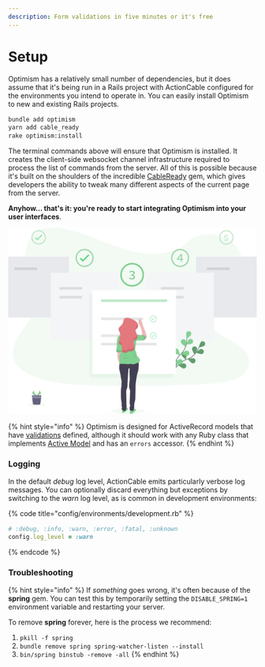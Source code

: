 ```yaml
---
description: Form validations in five minutes or it's free
---
```


# Setup

Optimism has a relatively small number of dependencies, but it does assume that it's being run in a Rails project with ActionCable configured for the environments you intend to operate in. You can easily install Optimism to new and existing Rails projects.

```bash
bundle add optimism
yarn add cable_ready
rake optimism:install
```

The terminal commands above will ensure that Optimism is installed. It creates the client-side websocket channel infrastructure required to process the list of commands from the server. All of this is possible because it's built on the shoulders of the incredible [CableReady](https://cableready.stimulusreflex.com/) gem, which gives developers the ability to tweak many different aspects of the current page from the server.

**Anyhow... that's it: you're ready to start integrating Optimism into your user interfaces**.

![](.gitbook/assets/setup.svg)

{% hint style="info" %}
Optimism is designed for ActiveRecord models that have [validations](https://guides.rubyonrails.org/active_record_validations.html#validation-helpers) defined, although it should work with any Ruby class that implements [Active Model](https://guides.rubyonrails.org/active_model_basics.html) and has an `errors` accessor.
{% endhint %}

### Logging

In the default _debug_ log level, ActionCable emits particularly verbose log messages. You can optionally discard everything but exceptions by switching to the _warn_ log level, as is common in development environments:

{% code title="config/environments/development.rb" %}
```ruby
# :debug, :info, :warn, :error, :fatal, :unknown
config.log_level = :warn
```
{% endcode %}

### Troubleshooting

{% hint style="info" %}
If _something_ goes wrong, it's often because of the **spring** gem. You can test this by temporarily setting the `DISABLE_SPRING=1` environment variable and restarting your server.

To remove **spring** forever, here is the process we recommend:

1. `pkill -f spring`
2. `bundle remove spring spring-watcher-listen --install`
3. `bin/spring binstub -remove -all`
{% endhint %}



